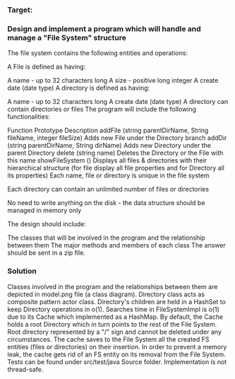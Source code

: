 ### Target: 
### Design and implement a program which will handle and manage a "File System" structure

The file system contains the following entities and operations:

A File is defined as having:

A name - up to 32 characters long
A size - positive long integer
A create date (date type)
A directory is defined as having:

A name - up to 32 characters long
A create date (date type)
A directory can contain directories or files
The program will include the following functionalities:

Function Prototype	Description
addFile (string parentDirName, String fileName, integer fileSize)	Adds new File under the Directory branch
addDir (string parentDirName, String dirName)	Adds new Directory under the parent Directory
delete (string name)	Deletes the Directory or the File with this name
showFileSystem ()	Displays all files & directories with their hierarchical structure (for file display all file properties and for Directory all its properties)
Each name, file or directory is unique in the file system

Each directory can contain an unlimited number of files or directories

No need to write anything on the disk - the data structure should be managed in memory only

The design should include:

The classes that will be involved in the program and the relationship between them
The major methods and members of each class
The answer should be sent in a zip file.

### Solution

Classes involved in the program and the relationships between them are depicted in model.png file (a class diagram).
Directory class acts as composite pattern actor class.
Directory's children are held in a HashSet to keep Directory operations in o(1).
Searches time in FileSystemImpl is o(1) due to its Cache which implemented as a HashMap.
By default, the Cache holds a root Directory which in turn points to the rest of the File System.
Root directory represented by a "/" sign and cannot be deleted under any circumstances.
The cache saves to the File System all the created FS entities (files or directories) on their insertion.
In order to prevent a memory leak, the cache gets rid of an FS entity on its removal from the File System.
Tests can be found under src/test/java Source folder.
Implementation is not thread-safe.
